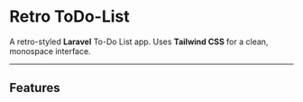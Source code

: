 # Retro ToDo-List

A retro-styled **Laravel** To-Do List app.
Uses **Tailwind CSS** for a clean, monospace interface.

---

## Features
